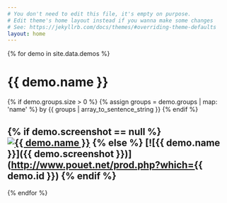 ```yaml
---
# You don't need to edit this file, it's empty on purpose.
# Edit theme's home layout instead if you wanna make some changes
# See: https://jekyllrb.com/docs/themes/#overriding-theme-defaults
layout: home
---
```

{% for demo in site.data.demos %}

# {{ demo.name }}

{% if demo.groups.size > 0 %}
{% assign groups = demo.groups | map: 'name' %}
by {{ groups | array_to_sentence_string }}
{% endif %}

{% if demo.screenshot == null %}
[![{{ demo.name }}](http://via.placeholder.com/400x300?text=No+Screenshot)](http://www.pouet.net/prod.php?which={{demo.id}})
{% else %}
[![{{ demo.name }}]({{ demo.screenshot }})](http://www.pouet.net/prod.php?which={{ demo.id }})
{% endif %}
---
{% endfor %}
